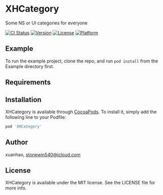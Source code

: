 # XHCategory
Some NS or UI categories for everyone

[![CI Status](https://img.shields.io/travis/xuanhao/XHCategory.svg?style=flat)](https://travis-ci.org/xuanhao/XHCategory)
[![Version](https://img.shields.io/cocoapods/v/XHCategory.svg?style=flat)](https://cocoapods.org/pods/XHCategory)
[![License](https://img.shields.io/cocoapods/l/XHCategory.svg?style=flat)](https://cocoapods.org/pods/XHCategory)
[![Platform](https://img.shields.io/cocoapods/p/XHCategory.svg?style=flat)](https://cocoapods.org/pods/XHCategory)

## Example

To run the example project, clone the repo, and run `pod install` from the Example directory first.

## Requirements

## Installation

XHCategory is available through [CocoaPods](https://cocoapods.org). To install
it, simply add the following line to your Podfile:

```ruby
pod 'XHCategory'
```

## Author

xuanhao, stonewin540@icloud.com

## License

XHCategory is available under the MIT license. See the LICENSE file for more info.

